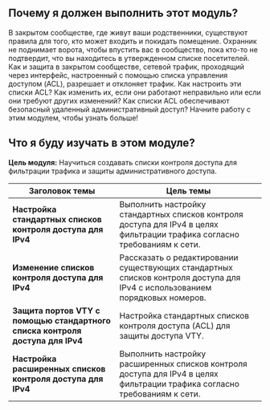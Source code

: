 <!-- 5.0.1 -->
##  Почему я должен выполнить этот модуль?

В закрытом сообществе, где живут ваши родственники, существуют правила для того, кто может входить и покидать помещение. Охранник не поднимает ворота, чтобы впустить вас в сообщество, пока кто-то не подтвердит, что вы находитесь в утвержденном списке посетителей. Как и защита в закрытом сообществе, сетевой трафик, проходящий через интерфейс, настроенный с помощью списка управления доступом (ACL), разрешает и отклоняет трафик. Как настроить эти списки ACL? Как изменить их, если они работают неправильно или если они требуют других изменений? Как списки ACL обеспечивают безопасный удаленный административный доступ? Начните работу с этим модулем, чтобы узнать больше!

<!-- 5.0.2 -->
##  Что я буду изучать в этом модуле?

**Цель модуля:** Научиться создавать списки контроля доступа для фильтрации трафика и защиты административного доступа.

| **Заголовок темы** | **Цель темы** |
| --- | --- |
| **Настройка стандартных списков контроля доступа для IPv4** | Выполнить настройку стандартных списков контроля доступа для IPv4 в целях фильтрации трафика согласно требованиям к сети. |
| **Изменение списков контроля доступа для IPv4** | Рассказать о редактировании существующих стандартных списков контроля доступа для IPv4 с использованием порядковых номеров. |
| **Защита портов VTY с помощью стандартного списка контроля доступа для IPv4** | Настройка стандартных списков контроля доступа (ACL) для защиты доступа VTY. |
| **Настройка расширенных списков контроля доступа для IPv4** | Выполнить настройку расширенных списков контроля доступа для IPv4 в целях фильтрации трафика согласно требованиям к сети. |

